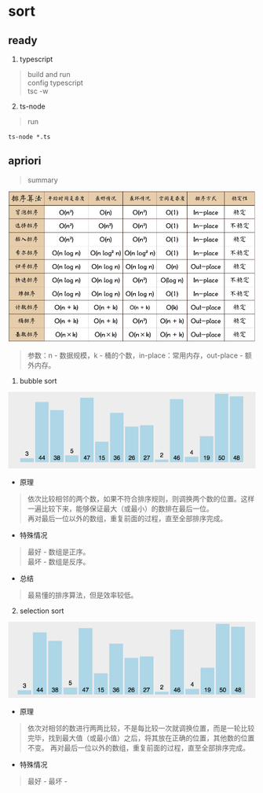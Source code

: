 # sort  

## ready  

  1. typescript  
  > build and run  
  > config typescript  
  > tsc -w  

  2. ts-node  
  > run  

  ```
  ts-node *.ts
  ```

## apriori  

  > summary  

  ![apriori summary](./images/summary.png)  
  > 参数：n - 数据规模，k - 桶的个数，in-place：常用内存，out-place - 额外内存。  

  1. bubble sort  
  
  ![bubble sort](./images/bubble.gif)  

  * 原理  
  > 依次比较相邻的两个数，如果不符合排序规则，则调换两个数的位置。这样一遍比较下来，能够保证最大（或最小）的数排在最后一位。  
  > 再对最后一位以外的数组，重复前面的过程，直至全部排序完成。  

  * 特殊情况  
  > 最好 - 数组是正序。  
  > 最坏 - 数组是反序。  

  * 总结  
  > 最易懂的排序算法，但是效率较低。

  2. selection sort  

  ![selection sort](./images/selection.gif)  

  * 原理  
  > 依次对相邻的数进行两两比较，不是每比较一次就调换位置，而是一轮比较完毕，找到最大值（或最小值）之后，将其放在正确的位置，其他数的位置不变。
  > 再对最后一位以外的数组，重复前面的过程，直至全部排序完成。  
  
  * 特殊情况  
  > 最好 - 
  > 最坏 - 